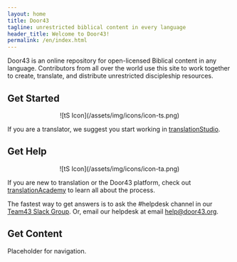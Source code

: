 ```yaml
---
layout: home
title: Door43
tagline: unrestricted biblical content in every language
header_title: Welcome to Door43!
permalink: /en/index.html
---
```


Door43 is an online repository for open-licensed Biblical content in any language. Contributors from all over the world use this site to work together to create, translate, and distribute unrestricted discipleship resources.


## Get Started

<center>![tS Icon](/assets/img/icons/icon-ts.png)</center>

If you are a translator, we suggest you start working in [translationStudio][ts].


## Get Help

<center>![tS Icon](/assets/img/icons/icon-ta.png)</center>

If you are new to translation or the Door43 platform, check out [translationAcademy][ta] to learn all about the process.

The fastest way to get answers is to ask the #helpdesk channel in our [Team43 Slack Group][slack].  Or, email our helpdesk at email [help@door43.org][help-mail].

## Get Content

Placeholder for navigation.


[help-mail]: mailto:help@door43.org "help@door43.org"
[slack]: http://ufw.io/team43 "Team43 Slack"
[ta]: https://unfoldingword.org/academy "translationAcademy"
[ts]: https://unfoldingword.org/ts/ "translationStudio"
